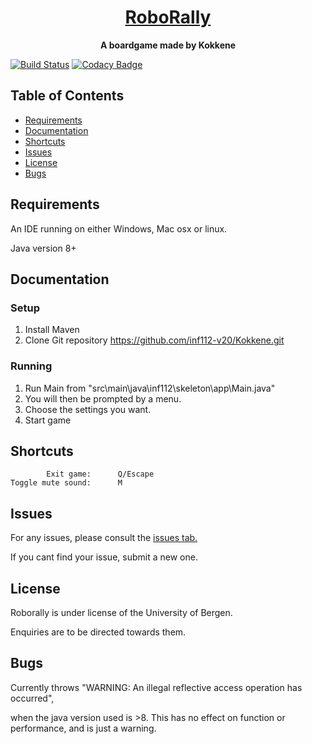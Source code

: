 <h1 align="center">
  <a href="https://github.com/inf112-v20/Kokkene">
    RoboRally
  </a>
</h1>

<p align="center">
  <strong>A boardgame made by Kokkene</strong><br>
</p>

[![Build Status](https://travis-ci.com/inf112-v20/Kokkene.svg?branch=master)](https://travis-ci.com/inf112-v20/Kokkene) [![Codacy Badge](https://api.codacy.com/project/badge/Grade/e588033d2e1445ab9b5d0fbda3b6719f)](https://app.codacy.com/gh/inf112-v20/Kokkene?utm_source=github.com&utm_medium=referral&utm_content=inf112-v20/Kokkene&utm_campaign=Badge_Grade_Dashboard)

## Table of Contents

- [Requirements](#requirements)
- [Documentation](#documentation)
- [Shortcuts](#shortcuts)
- [Issues](#issues)
- [License](#license)
- [Bugs](#bugs)

## Requirements

An IDE running on either Windows, Mac osx or linux.

Java version 8+

## Documentation

### Setup

1. Install Maven
2. Clone Git repository https://github.com/inf112-v20/Kokkene.git
    
### Running

1. Run Main from "src\main\java\inf112\skeleton\app\Main.java"
2. You will then be prompted by a menu.
3. Choose the settings you want.
4. Start game

## Shortcuts
    
            Exit game:      Q/Escape
    Toggle mute sound:      M

## Issues

For any issues, please consult the [issues tab.](https://github.com/inf112-v20/Kokkene/issues)

If you cant find your issue, submit a new one.

## License

Roborally is under license of the University of Bergen.

Enquiries are to be directed towards them.

## Bugs

Currently throws "WARNING: An illegal reflective access operation has occurred", 

when the java version used is >8. This has no effect on function or performance, and is just a warning.

